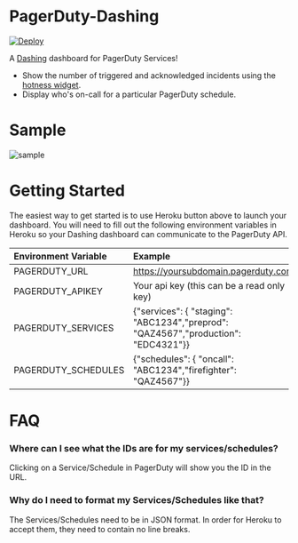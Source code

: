 PagerDuty-Dashing
=================

[![Deploy](https://www.herokucdn.com/deploy/button.png)](https://heroku.com/deploy?template=https://github.com/thegreenrobot/pagerduty_dashing)

A [Dashing][dashing] dashboard for PagerDuty Services!

* Show the number of triggered and acknowledged incidents using the [hotness widget][hotness].
* Display who's on-call for a particular PagerDuty schedule.


Sample
=======
![sample](https://f36b09034ab1a72dbb54-bd0fd07e24ed988eda39807e960a82e7.ssl.cf1.rackcdn.com/TinyGrab%20Screen%20Shot%2011-2-14%2012.33.18%20AM.png.jpg)

Getting Started
===============

The easiest way to get started is to use Heroku button above to launch your dashboard. You will need to fill out the following environment variables in Heroku so your Dashing dashboard can communicate to the PagerDuty API.

| Environment Variable | Example |
| :----------------- |:-----------------|
| PAGERDUTY_URL | https://yoursubdomain.pagerduty.com |
| PAGERDUTY_APIKEY | Your api key (this can be a read only key) |
| PAGERDUTY_SERVICES | {"services": { "staging": "ABC1234","preprod": "QAZ4567","production": "EDC4321"}} |
| PAGERDUTY_SCHEDULES | {"schedules": { "oncall": "ABC1234","firefighter": "QAZ4567"}} | 

FAQ
====
### Where can I see what the IDs are for my services/schedules?
Clicking on a Service/Schedule in PagerDuty will show you the ID in the URL.

### Why do I need to format my Services/Schedules like that?
The Services/Schedules need to be in JSON format.  In order for Heroku to accept them, they need to contain no line breaks.

[dashing]: http://shopify.github.io/dashing/
[hotness]: https://github.com/gottfrois/dashing-hotness
